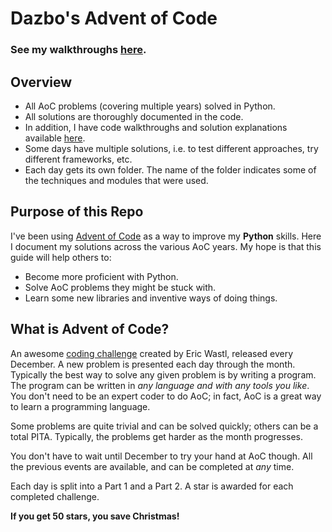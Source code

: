 # Dazbo's Advent of Code

### See my walkthroughs [here](https://derailed-dash.github.io/Advent-of-Code/).

## Overview

- All AoC problems (covering multiple years) solved in Python.
- All solutions are thoroughly documented in the code.
- In addition, I have code walkthroughs and solution explanations available [here](https://derailed-dash.github.io/Advent-of-Code/).
- Some days have multiple solutions, i.e. to test different approaches, try different frameworks, etc.
- Each day gets its own folder. The name of the folder indicates some of the techniques and modules that were used.

## Purpose of this Repo

I've been using [Advent of Code](https://adventofcode.com/) as a way to improve my **Python** skills. Here I document my solutions across the various AoC years. My hope is that this guide will help others to:

- Become more proficient with Python.
- Solve AoC problems they might be stuck with.
- Learn some new libraries and inventive ways of doing things.

## What is Advent of Code?

An awesome [coding challenge](https://adventofcode.com/2021/about) created by Eric Wastl, released every December. A new problem is presented each day through the month. Typically the best way to solve any given problem is by writing a program. The program can be written in _any language and with any tools you like_. You don't need to be an expert coder to do AoC; in fact, AoC is a great way to learn a programming language.

Some problems are quite trivial and can be solved quickly; 
others can be a total PITA. Typically, the problems get harder as the month progresses.

You don't have to wait until December to try your hand at AoC though. 
All the previous events are available, and can be completed at _any_ time.

Each day is split into a Part 1 and a Part 2.  A star is awarded for each completed challenge.

**If you get 50 stars, you save Christmas!**